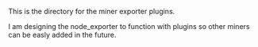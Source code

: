 This is the directory for the miner exporter plugins.

I am designing the node_exporter to function with plugins so other miners can be easly added in the future. 
